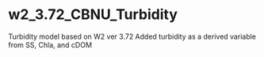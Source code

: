 # w2_3.72_CBNU_Turbidity
Turbidity model based on W2 ver 3.72
Added turbidity as a derived variable from SS, Chla, and cDOM

